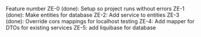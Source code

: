 Feature number
ZE-0 (done): Setup so project runs without errors
ZE-1 (done): Make entities for database
ZE-2: Add service to entities
ZE-3 (done): Override cors mappings for localhost testing
ZE-4: Add mapper for DTOs for existing services
ZE-5: add liquibase for database
